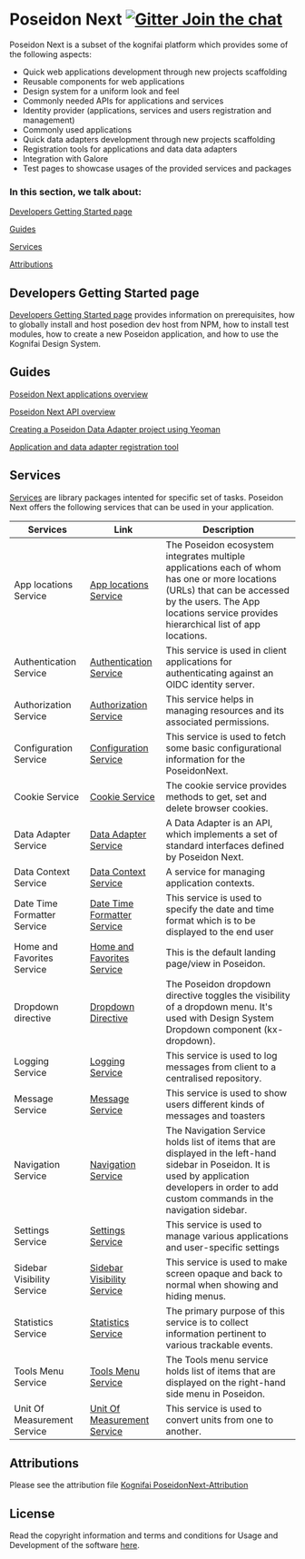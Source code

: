 
# Poseidon Next  [![Gitter Join the chat](https://badges.gitter.im/Join%20Chat.svg)](https://gitter.im/kognifai/Lobby)

Poseidon Next is a subset of the kognifai platform which provides some of the following aspects:

- Quick web applications development through new projects scaffolding
- Reusable components for web applications
- Design system for a uniform look and feel
- Commonly needed APIs for applications and services
- Identity provider (applications, services and users registration and management)
- Commonly used applications
- Quick data adapters development through new projects scaffolding
- Registration tools for applications and data data adapters
- Integration with Galore
- Test pages to showcase usages of the provided services and packages

### In this section, we talk about:

[Developers Getting Started page](#developers-getting-started-page)

[Guides](#guides)

[Services](#services)

[Attributions](#attributions)

## Developers Getting Started page
[Developers Getting Started page](Developers-Getting-Started.md)  provides information on prerequisites, how to globally install and host posedion dev host from NPM, how to install test modules, how to create a new Poseidon application, and how to use the Kognifai Design System.

## Guides
[Poseidon Next applications overview](PoseidonNext-documentation/Guides/Poseidon-Next-Applications-Overview.md)

[Poseidon Next API overview](PoseidonNext-documentation/Guides/Poseidon-Next-API-Overview.md)

[Creating a Poseidon Data Adapter project using Yeoman](PoseidonNext-documentation/Guides/Creating-Poseidon-Data-Adapter-project-using-Yeoman.md)

[Application and data adapter registration tool](PoseidonNext-documentation/Guides/CLI-tool-for-registering-apps-and-data-adapters.md)

## Services

[Services](Services.md) are library packages intented for specific set of tasks. Poseidon Next offers the following services that can be used in your application.

| Services| Link | Description
|-------------------------|---------------|--------
 App locations Service | [App locations Service](PoseidonNext-documentation/SDK-reference/App-Locations-Service.md)|The Poseidon ecosystem integrates multiple applications each of whom has one or more locations (URLs) that can be accessed by the users. The App locations service provides hierarchical list of app locations. |
 Authentication Service | [Authentication Service](PoseidonNext-documentation/SDK-reference/Authentication-Service.md)|This service is used in client applications for authenticating against an OIDC identity server. |
 Authorization Service| [Authorization Service](PoseidonNext-documentation/SDK-reference/Authorization-Service.md)|This service helps in managing resources and its associated permissions. |
 Configuration Service | [Configuration Service](PoseidonNext-documentation/SDK-reference/Configuration-Service.md)|This service is used to fetch some basic configurational information for the PoseidonNext.  |
 Cookie Service | [Cookie Service](PoseidonNext-documentation/SDK-reference/Cookie-Service.md)|The cookie service provides methods to get, set and delete browser cookies.  |
 Data Adapter Service|[Data Adapter Service](PoseidonNext-documentation/SDK-reference/Data-Adapter-Service.md)|A Data Adapter is an API, which implements a set of standard interfaces defined by Poseidon Next. |
 Data Context Service|[Data Context Service](PoseidonNext-documentation/SDK-reference/Data-Context-Service.md)|A service for managing application contexts.|
 Date Time Formatter Service|[Date Time Formatter Service](PoseidonNext-documentation/SDK-reference/Date-Time-Formatter-Service.md)|This service is used to specify the date and time format which is to be displayed to the end user |
  Home and Favorites Service|[Home and Favorites Service](PoseidonNext-documentation/SDK-reference/Home-and-Favorites-Service.md)|This is the default landing page/view in Poseidon. |
Dropdown directive | [Dropdown Directive](PoseidonNext-documentation/SDK-reference/Dropdown-directive.md)|The Poseidon dropdown directive toggles the visibility of a dropdown menu. It's used with Design System Dropdown component (kx-dropdown).|
 Logging Service | [Logging Service](PoseidonNext-documentation/SDK-reference/Logging-Service.md)|This service is used to log messages from client to a centralised repository.  |
  Message Service | [Message Service](PoseidonNext-documentation/SDK-reference/Message-Service.md)|This service is  used to show users different kinds of messages and toasters  |
 Navigation Service | [Navigation Service](PoseidonNext-documentation/SDK-reference/Navigation-Service.md) | The Navigation Service holds list of items that are displayed in the left-hand sidebar in Poseidon. It is used by application developers in order to add custom commands in the navigation sidebar. |
 Settings Service | [Settings Service](PoseidonNext-documentation/SDK-reference/Settings-Service.md)|This service is used to manage various applications and user-specific settings |The primary purpose of this service is to collect information pertinent to various trackable events |
 Sidebar Visibility Service | [Sidebar Visibility Service](PoseidonNext-documentation/SDK-reference/Sidebar-Visibility-Service.md)|This service is used to make screen opaque and back to normal when showing and hiding menus.|
 Statistics Service |  [Statistics Service](PoseidonNext-documentation/SDK-reference/Statistics-Service.md)|The primary purpose of this service is to collect information pertinent to various trackable events. |
 Tools Menu Service| [Tools Menu Service](PoseidonNext-documentation/SDK-reference/Tools-Menu-Service.md)|The Tools menu service holds list of items that are displayed on the right-hand side menu in Poseidon.  |
Unit Of Measurement Service| [Unit Of Measurement Service](PoseidonNext-documentation/SDK-reference/Unit-Of-Measurement-Service.md)|This service is used to convert units from one to another.   |

## Attributions
Please see the attribution file [Kognifai PoseidonNext-Attribution](KognifaiPoseidonNext-Attribution.pdf)

## License
Read the copyright information and terms and conditions for Usage and Development of the software [here](https://github.com/kognifai/Kognifai/blob/master/License.md#copyright--year-kongsberg-digital-as).
